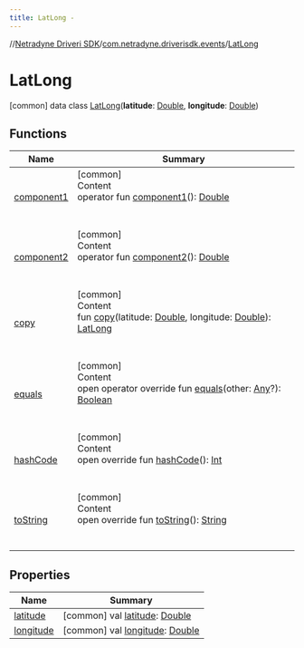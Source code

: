 ```yaml
---
title: LatLong -
---
```

//[Netradyne Driveri SDK](../../index.md)/[com.netradyne.driverisdk.events](../index.md)/[LatLong](index.md)



# LatLong  
 [common] data class [LatLong](index.md)(**latitude**: [Double](https://kotlinlang.org/api/latest/jvm/stdlib/kotlin/-double/index.html), **longitude**: [Double](https://kotlinlang.org/api/latest/jvm/stdlib/kotlin/-double/index.html))   


## Functions  
  
|  Name|  Summary| 
|---|---|
| <a name="com.netradyne.driverisdk.events/LatLong/component1/#/PointingToDeclaration/"></a>[component1](component1.md)| <a name="com.netradyne.driverisdk.events/LatLong/component1/#/PointingToDeclaration/"></a>[common]  <br>Content  <br>operator fun [component1](component1.md)(): [Double](https://kotlinlang.org/api/latest/jvm/stdlib/kotlin/-double/index.html)  <br><br><br>
| <a name="com.netradyne.driverisdk.events/LatLong/component2/#/PointingToDeclaration/"></a>[component2](component2.md)| <a name="com.netradyne.driverisdk.events/LatLong/component2/#/PointingToDeclaration/"></a>[common]  <br>Content  <br>operator fun [component2](component2.md)(): [Double](https://kotlinlang.org/api/latest/jvm/stdlib/kotlin/-double/index.html)  <br><br><br>
| <a name="com.netradyne.driverisdk.events/LatLong/copy/#kotlin.Double#kotlin.Double/PointingToDeclaration/"></a>[copy](copy.md)| <a name="com.netradyne.driverisdk.events/LatLong/copy/#kotlin.Double#kotlin.Double/PointingToDeclaration/"></a>[common]  <br>Content  <br>fun [copy](copy.md)(latitude: [Double](https://kotlinlang.org/api/latest/jvm/stdlib/kotlin/-double/index.html), longitude: [Double](https://kotlinlang.org/api/latest/jvm/stdlib/kotlin/-double/index.html)): [LatLong](index.md)  <br><br><br>
| <a name="kotlin/Any/equals/#kotlin.Any?/PointingToDeclaration/"></a>[equals](../../com.netradyne.driverisdk.video/-n-d-video-a-p-i/index.md#%5Bkotlin%2FAny%2Fequals%2F%23kotlin.Any%3F%2FPointingToDeclaration%2F%5D%2FFunctions%2F-1360578461)| <a name="kotlin/Any/equals/#kotlin.Any?/PointingToDeclaration/"></a>[common]  <br>Content  <br>open operator override fun [equals](../../com.netradyne.driverisdk.video/-n-d-video-a-p-i/index.md#%5Bkotlin%2FAny%2Fequals%2F%23kotlin.Any%3F%2FPointingToDeclaration%2F%5D%2FFunctions%2F-1360578461)(other: [Any](https://kotlinlang.org/api/latest/jvm/stdlib/kotlin/-any/index.html)?): [Boolean](https://kotlinlang.org/api/latest/jvm/stdlib/kotlin/-boolean/index.html)  <br><br><br>
| <a name="kotlin/Any/hashCode/#/PointingToDeclaration/"></a>[hashCode](../../com.netradyne.driverisdk.video/-n-d-video-a-p-i/index.md#%5Bkotlin%2FAny%2FhashCode%2F%23%2FPointingToDeclaration%2F%5D%2FFunctions%2F-1360578461)| <a name="kotlin/Any/hashCode/#/PointingToDeclaration/"></a>[common]  <br>Content  <br>open override fun [hashCode](../../com.netradyne.driverisdk.video/-n-d-video-a-p-i/index.md#%5Bkotlin%2FAny%2FhashCode%2F%23%2FPointingToDeclaration%2F%5D%2FFunctions%2F-1360578461)(): [Int](https://kotlinlang.org/api/latest/jvm/stdlib/kotlin/-int/index.html)  <br><br><br>
| <a name="kotlin/Any/toString/#/PointingToDeclaration/"></a>[toString](../../com.netradyne.driverisdk.video/-n-d-video-a-p-i/index.md#%5Bkotlin%2FAny%2FtoString%2F%23%2FPointingToDeclaration%2F%5D%2FFunctions%2F-1360578461)| <a name="kotlin/Any/toString/#/PointingToDeclaration/"></a>[common]  <br>Content  <br>open override fun [toString](../../com.netradyne.driverisdk.video/-n-d-video-a-p-i/index.md#%5Bkotlin%2FAny%2FtoString%2F%23%2FPointingToDeclaration%2F%5D%2FFunctions%2F-1360578461)(): [String](https://kotlinlang.org/api/latest/jvm/stdlib/kotlin/-string/index.html)  <br><br><br>


## Properties  
  
|  Name|  Summary| 
|---|---|
| <a name="com.netradyne.driverisdk.events/LatLong/latitude/#/PointingToDeclaration/"></a>[latitude](latitude.md)| <a name="com.netradyne.driverisdk.events/LatLong/latitude/#/PointingToDeclaration/"></a> [common] val [latitude](latitude.md): [Double](https://kotlinlang.org/api/latest/jvm/stdlib/kotlin/-double/index.html)   <br>
| <a name="com.netradyne.driverisdk.events/LatLong/longitude/#/PointingToDeclaration/"></a>[longitude](longitude.md)| <a name="com.netradyne.driverisdk.events/LatLong/longitude/#/PointingToDeclaration/"></a> [common] val [longitude](longitude.md): [Double](https://kotlinlang.org/api/latest/jvm/stdlib/kotlin/-double/index.html)   <br>

